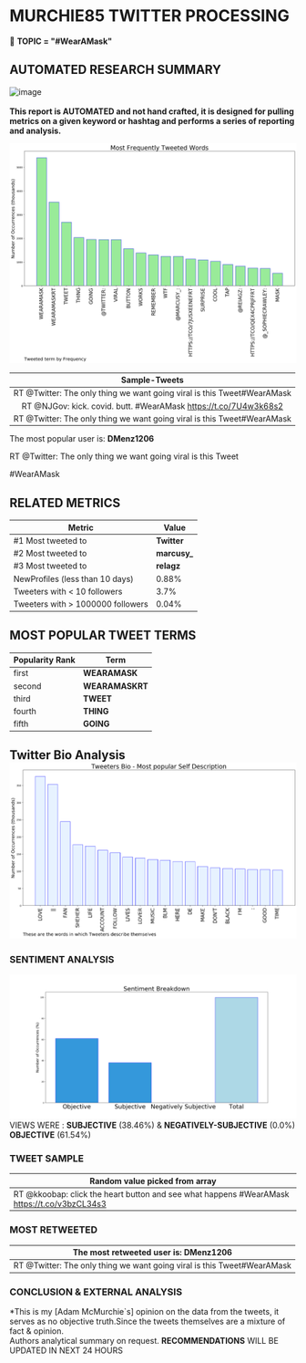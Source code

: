 # MURCHIE85 TWITTER PROCESSING 
&#x1F34E; **TOPIC = "#WearAMask"**

## AUTOMATED RESEARCH SUMMARY

![image](https://marketingplatform.google.com/about/static/images/gmp/analytics-smb-benefit.jpg)
<br></br>
<b> This report is AUTOMATED and not hand crafted, it is designed for pulling metrics on a given keyword or hashtag and performs a series of reporting and analysis.</b>



![image](TWEETS.png)



|                **Sample-Tweets**        |
| :-------------: |
| RT @Twitter: The only thing we want going viral is this Tweet#WearAMask |
| RT @NJGov: kick. covid. butt. #WearAMask https://t.co/7U4w3k68s2 |
| RT @Twitter: The only thing we want going viral is this Tweet#WearAMask |

The most popular user is: **DMenz1206**
<div class="alert alert-block alert-danger"> RT @Twitter: The only thing we want going viral is this Tweet

#WearAMask</div>

## RELATED METRICS<br>
| Metric | Value |
| ------------- | ------------- |
| #1 Most tweeted to  | **Twitter** |
| #2 Most tweeted to  | **marcusy_** |
| #3 Most tweeted to  | **reIagz** |
| NewProfiles (less than 10 days) | 0.88%  |
| Tweeters with < 10 followers  | 3.7%|
| Tweeters with > 1000000 followers  | 0.04%  |



## MOST POPULAR TWEET TERMS 


| Popularity Rank  | Term |
| ------------- | ------------- |
| first  | **WEARAMASK**  |
| second  | **WEARAMASKRT**  |
| third  | **TWEET** |
| fourth  | **THING**  |
| fifth  | **GOING**  |


## Twitter Bio Analysis![image](BIO.png)
### SENTIMENT ANALYSIS
![image](sentiment.png)
VIEWS WERE : **SUBJECTIVE**  (38.46%) & **NEGATIVELY-SUBJECTIVE** (0.0%) **OBJECTIVE** (61.54%)

### TWEET SAMPLE 
| Random value picked from array |
| ------------- |
|RT @kkoobap: click the heart button and see what happens #WearAMask https://t.co/v3bzCL34s3 |

### MOST RETWEETED 

| The most retweeted user is: **DMenz1206**  |
| ------------- |
| RT @Twitter: The only thing we want going viral is this Tweet#WearAMask |

### CONCLUSION & EXTERNAL ANALYSIS

*This is my [Adam McMurchie`s] opinion on the data from the tweets, it serves as no objective truth.Since the tweets themselves are a mixture of fact & opinion.<br>
Authors analytical summary on request.
**RECOMMENDATIONS** WILL BE UPDATED IN NEXT  24 HOURS <br>